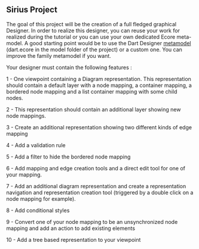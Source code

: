
## Sirius Project

The goal of this project will be the creation of a full fledged graphical Designer. In order to realize this designer, you can reuse your work for realized during the tutorial or you can use your own dedicated Ecore meta-model. A good starting point would be to use the Dart Designer [metamodel](https://github.com/dartdesigner/Dart-Designer/tree/master/bundles/org.obeonetwork.dsl.dart) (dart.ecore in the model folder of the project) or a custom one. You can improve the family metamodel if you want.

Your designer must contain the following features :

1 - One viewpoint containing a Diagram representation. This representation should contain a default layer with a node mapping, a container mapping, a bordered node mapping and a list container mapping with some child nodes.

2 - This representation should contain an additional layer showing new node mappings.

3 - Create an additional representation showing two different kinds of edge mapping

4 - Add a validation rule

5 - Add a filter to hide the bordered node mapping

6 - Add mapping and edge creation tools and a direct edit tool for one of your mapping.

7 - Add an additional diagram representation and create a representation navigation and representation creation tool (triggered by a double click on a node mapping for example).

8 - Add conditional styles

9 - Convert one of your node mapping to be an unsynchronized node mapping and add an action to add existing elements

10 - Add a tree based representation to your viewpoint